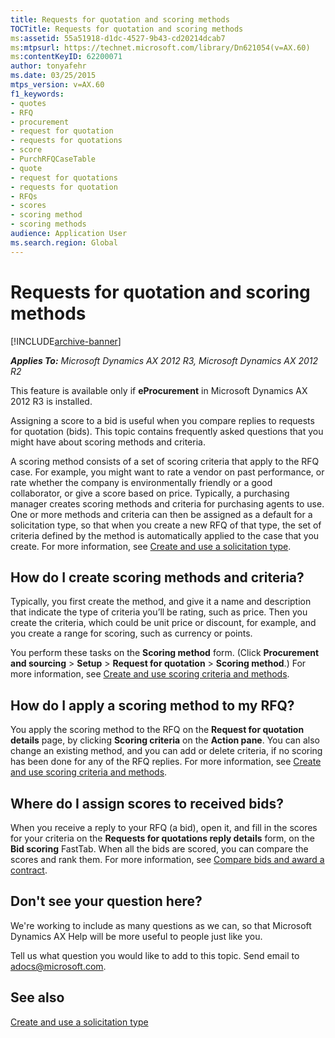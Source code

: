 ```yaml
---
title: Requests for quotation and scoring methods
TOCTitle: Requests for quotation and scoring methods
ms:assetid: 55a51918-d1dc-4527-9b43-cd20214dcab7
ms:mtpsurl: https://technet.microsoft.com/library/Dn621054(v=AX.60)
ms:contentKeyID: 62200071
author: tonyafehr
ms.date: 03/25/2015
mtps_version: v=AX.60
f1_keywords:
- quotes
- RFQ
- procurement
- request for quotation
- requests for quotations
- score
- PurchRFQCaseTable
- quote
- request for quotations
- requests for quotation
- RFQs
- scores
- scoring method
- scoring methods
audience: Application User
ms.search.region: Global
---
```


# Requests for quotation and scoring methods 


[!INCLUDE[archive-banner](includes/archive-banner.md)]


_**Applies To:** Microsoft Dynamics AX 2012 R3, Microsoft Dynamics AX 2012 R2_

This feature is available only if **eProcurement** in Microsoft Dynamics AX 2012 R3 is installed.

Assigning a score to a bid is useful when you compare replies to requests for quotation (bids). This topic contains frequently asked questions that you might have about scoring methods and criteria.

A scoring method consists of a set of scoring criteria that apply to the RFQ case. For example, you might want to rate a vendor on past performance, or rate whether the company is environmentally friendly or a good collaborator, or give a score based on price. Typically, a purchasing manager creates scoring methods and criteria for purchasing agents to use. One or more methods and criteria can then be assigned as a default for a solicitation type, so that when you create a new RFQ of that type, the set of criteria defined by the method is automatically applied to the case that you create. For more information, see [Create and use a solicitation type](create-and-use-a-solicitation-type.md).

## How do I create scoring methods and criteria?

Typically, you first create the method, and give it a name and description that indicate the type of criteria you’ll be rating, such as price. Then you create the criteria, which could be unit price or discount, for example, and you create a range for scoring, such as currency or points.

You perform these tasks on the **Scoring method** form. (Click **Procurement and sourcing** \> **Setup** \> **Request for quotation** \> **Scoring method**.) For more information, see [Create and use scoring criteria and methods](create-and-use-scoring-criteria-and-methods.md).

## How do I apply a scoring method to my RFQ?

You apply the scoring method to the RFQ on the **Request for quotation details** page, by clicking **Scoring criteria** on the **Action pane**. You can also change an existing method, and you can add or delete criteria, if no scoring has been done for any of the RFQ replies. For more information, see [Create and use scoring criteria and methods](create-and-use-scoring-criteria-and-methods.md).

## Where do I assign scores to received bids?

When you receive a reply to your RFQ (a bid), open it, and fill in the scores for your criteria on the **Requests for quotations reply details** form, on the **Bid scoring** FastTab. When all the bids are scored, you can compare the scores and rank them. For more information, see [Compare bids and award a contract](compare-bids-and-award-a-contract.md).

## Don't see your question here?

We're working to include as many questions as we can, so that Microsoft Dynamics AX Help will be more useful to people just like you.

Tell us what question you would like to add to this topic. Send email to <adocs@microsoft.com>.

## See also

[Create and use a solicitation type](create-and-use-a-solicitation-type.md)

  


